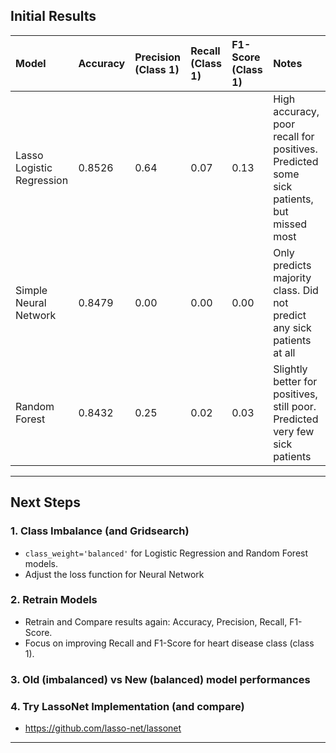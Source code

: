 ## Initial Results

| Model | Accuracy | Precision (Class 1) | Recall (Class 1) | F1-Score (Class 1) | Notes                                                                                                                   |
|:------|:---------|:--------------------|:-----------------|:------------------|:------------------------------------------------------------------------------------------------------------------------|
| Lasso Logistic Regression | 0.8526 | 0.64 | 0.07 | 0.13 | High accuracy, poor recall for positives. Predicted some sick patients, but missed most                                 |
| Simple Neural Network | 0.8479 | 0.00 | 0.00 | 0.00 | Only predicts majority class. Did not predict any sick patients at all                                                  |
| Random Forest | 0.8432 | 0.25 | 0.02 | 0.03 | Slightly better for positives, still poor. Predicted very few sick patients                                             |



---

## Next Steps

### 1. Class Imbalance (and Gridsearch)
- `class_weight='balanced'` for Logistic Regression and Random Forest models.
- Adjust the loss function for Neural Network

### 2. Retrain Models
- Retrain and Compare results again: Accuracy, Precision, Recall, F1-Score.
- Focus on improving Recall and F1-Score for heart disease class (class 1).

### 3. Old (imbalanced) vs New (balanced) model performances

### 4. Try LassoNet Implementation (and compare)
- https://github.com/lasso-net/lassonet

---
